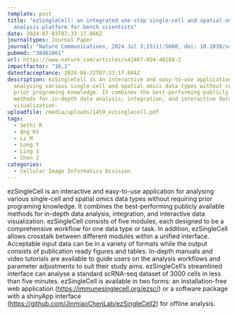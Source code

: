 ```yaml
---
template: post
title: "ezSingleCell: an integrated one-stop single-cell and spatial omics
  analysis platform for bench scientists"
date: 2024-07-03T07:33:17.066Z
journaltypes: Journal Paper
journal: "Nature Communications, 2024 Jul 3;15(1):5600, doi: 10.1038/s41467-024-48188-2"
pubmed: "38961061"
url: https://www.nature.com/articles/s41467-024-48188-2
impactfactor: "16.1"
dateofacceptance: 2024-04-22T07:33:17.084Z
description: ezSingleCell is an interactive and easy-to-use application for
  analysing various single-cell and spatial omics data types without requiring
  prior programing knowledge. It combines the best-performing publicly available
  methods for in-depth data analysis, integration, and interactive data
  visualization.
uploadfile: /media/uploads/1459_ezsinglecell.pdf
tags:
  - Sethi R
  - Ang KS
  - Li M
  - Long Y
  - Ling J
  - Chen J
categories:
  - Cellular Image Informatics Division
---
```

<!--StartFragment-->

ezSingleCell is an interactive and easy-to-use application for analysing various single-cell and spatial omics data types without requiring prior programing knowledge. It combines the best-performing publicly available methods for in-depth data analysis, integration, and interactive data visualization. ezSingleCell consists of five modules, each designed to be a comprehensive workflow for one data type or task. In addition, ezSingleCell allows crosstalk between different modules within a unified interface. Acceptable input data can be in a variety of formats while the output consists of publication ready figures and tables. In-depth manuals and video tutorials are available to guide users on the analysis workflows and parameter adjustments to suit their study aims. ezSingleCell’s streamlined interface can analyse a standard scRNA-seq dataset of 3000 cells in less than five minutes. ezSingleCell is available in two forms: an installation-free web application (<https://immunesinglecell.org/ezsc/>) or a software package with a shinyApp interface (<https://github.com/JinmiaoChenLab/ezSingleCell2>) for offline analysis.

<!--EndFragment-->